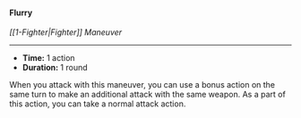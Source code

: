 #### Flurry
*[[1-Fighter|Fighter]] Maneuver*
___
- **Time:** 1 action
- **Duration:** 1 round

When you attack with this maneuver, you can use a bonus action on the same turn to make an additional attack with the same weapon.
As a part of this action, you can take a normal attack action.